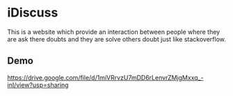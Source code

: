 # iDiscuss
This is a website which provide an interaction between people where they are ask there doubts and they are solve others doubt just like stackoverflow.

## Demo
https://drive.google.com/file/d/1miVRrvzU7mDD6rLenvrZMjgMxxq_-inI/view?usp=sharing
